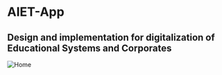 # AIET-App
## Design and implementation for digitalization of Educational Systems and Corporates
![Home](https://github.com/user-attachments/assets/ee5f90d3-798a-45bf-b8be-f00d8f28baea)
